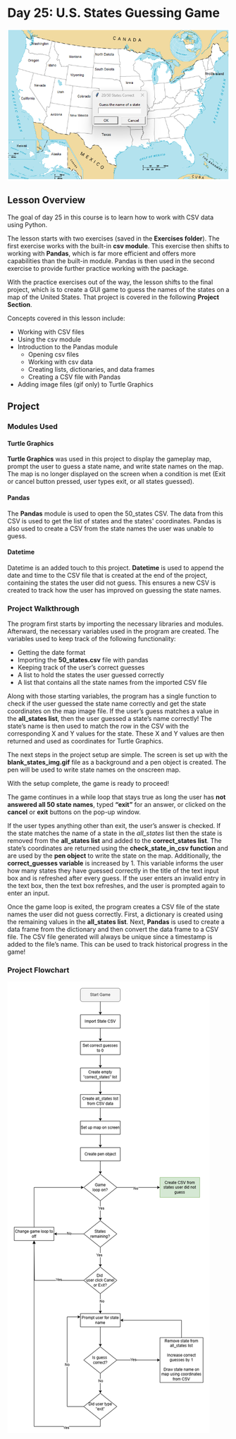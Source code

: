 # Day 25: U.S. States Guessing Game
![State Guessing Gameplay](../Images/Day25-StateGuessGame.png)
## Lesson Overview
The goal of day 25 in this course is to learn how to work with CSV data using Python.

The lesson starts with two exercises (saved in the **Exercises folder**). The first exercise works with the built-in **csv module**. This exercise then shifts to working with **Pandas**, which is far more efficient and offers more capabilities than the built-in module. Pandas is then used in the second exercise to provide further practice working with the package. 

With the practice exercises out of the way, the lesson shifts to the final project, which is to create a GUI game to guess the names of the states on a map of the United States. That project is covered in the following **Project Section**.

Concepts covered in this lesson include:
- Working with CSV files
- Using the csv module
- Introduction to the Pandas module
    - Opening csv files
    - Working with csv data
    - Creating lists, dictionaries, and data frames
    - Creating a CSV file with Pandas
- Adding image files (gif only) to Turtle Graphics

## Project
### Modules Used
#### Turtle Graphics
**Turtle Graphics** was used in this project to display the gameplay map, prompt the user to guess a state name, and write state names on the map. The map is no longer displayed on the screen when a condition is met (Exit or cancel button pressed, user types exit, or all states guessed).
#### Pandas
The **Pandas** module is used to open the 50_states CSV. The data from this CSV is used to get the list of states and the states' coordinates. Pandas is also used to create a CSV from the state names the user was unable to guess.
#### Datetime
Datetime is an added touch to this project. **Datetime** is used to append the date and time to the CSV file that is created at the end of the project, containing the states the user did not guess. This ensures a new CSV is created to track how the user has improved on guessing the state names.
### Project Walkthrough
The program first starts by importing the necessary libraries and modules. Afterward, the necessary variables used in the program are created. The variables used to keep track of the following functionality: 
- Getting the date format
- Importing the **50_states.csv** file with pandas 
- Keeping track of the user’s correct guesses
- A list to hold the states the user guessed correctly
- A list that contains all the state names from the imported CSV file

Along with those starting variables, the program has a single function to check if the user guessed the state name correctly and get the state coordinates on the map image file. If the user’s guess matches a value in the **all_states list**, then the user guessed a state’s name correctly! The state’s name is then used to match the row in the CSV with the corresponding X and Y values for the state. These X and Y values are then returned and used as coordinates for Turtle Graphics.

The next steps in the project setup are simple. The screen is set up with the **blank_states_img.gif** file as a background and a pen object is created. The pen will be used to write state names on the onscreen map. 

With the setup complete, the game is ready to proceed!

The game continues in a while loop that stays true as long the user has **not answered all 50 state names**, typed **“exit”** for an answer, or clicked on the **cancel** or **exit** buttons on the pop-up window.

If the user types anything other than exit, the user’s answer is checked. If the state matches the name of a state in the *all_states* list then the state is removed from the **all_states list** and added to the **correct_states list**. The state’s coordinates are returned using the **check_state_in_csv function** and are used by the **pen object** to write the state on the map. Additionally, the **correct_guesses variable** is increased by 1. This variable informs the user how many states they have guessed correctly in the title of the text input box and is refreshed after every guess. If the user enters an invalid entry in the text box, then the text box refreshes, and the user is prompted again to enter an input.

Once the game loop is exited, the program creates a CSV file of the state names the user did not guess correctly. First, a dictionary is created using the remaining values in the **all_states list**. Next, **Pandas** is used to create a data frame from the dictionary and then convert the data frame to a CSV file. The CSV file generated will always be unique since a timestamp is added to the file’s name. This can be used to track historical progress in the game!

### Project Flowchart 
![Day 25 Flow Chart](../Images/Day25-StateGuessGameFlow.png)